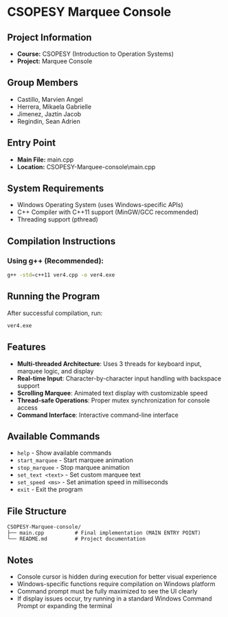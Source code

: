 # CSOPESY Marquee Console

## Project Information
- **Course:** CSOPESY (Introduction to Operation Systems)
- **Project:** Marquee Console

## Group Members
- Castillo, Marvien Angel
- Herrera, Mikaela Gabrielle
- Jimenez, Jaztin Jacob
- Regindin, Sean Adrien

## Entry Point
- **Main File:** main.cpp
- **Location:** CSOPESY-Marquee-console\main.cpp

## System Requirements
- Windows Operating System (uses Windows-specific APIs)
- C++ Compiler with C++11 support (MinGW/GCC recommended)
- Threading support (pthread)

## Compilation Instructions

### Using g++ (Recommended):
```bash
g++ -std=c++11 ver4.cpp -o ver4.exe
```

## Running the Program
After successful compilation, run:
```bash
ver4.exe
```

## Features
- **Multi-threaded Architecture**: Uses 3 threads for keyboard input, marquee logic, and display
- **Real-time Input**: Character-by-character input handling with backspace support
- **Scrolling Marquee**: Animated text display with customizable speed
- **Thread-safe Operations**: Proper mutex synchronization for console access
- **Command Interface**: Interactive command-line interface

## Available Commands
- `help` - Show available commands
- `start_marquee` - Start marquee animation
- `stop_marquee` - Stop marquee animation
- `set_text <text>` - Set custom marquee text
- `set_speed <ms>` - Set animation speed in milliseconds
- `exit` - Exit the program

## File Structure
```
CSOPESY-Marquee-console/
├── main.cpp          # Final implementation (MAIN ENTRY POINT)
└── README.md         # Project documentation
```

## Notes
- Console cursor is hidden during execution for better visual experience
- Windows-specific functions require compilation on Windows platform
- Command prompt must be fully maximized to see the UI clearly
- If display issues occur, try running in a standard Windows Command Prompt or expanding the terminal
